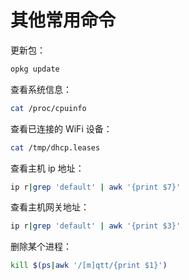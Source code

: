 # 其他常用命令

更新包：

```sh
opkg update
```

查看系统信息：

```sh
cat /proc/cpuinfo
```

查看已连接的 WiFi 设备：

```sh
cat /tmp/dhcp.leases
```

查看主机 ip 地址：

```sh
ip r|grep 'default' | awk '{print $7}'
```

查看主机网关地址：

```sh
ip r|grep 'default' | awk '{print $3}'
```

删除某个进程：

```sh
kill $(ps|awk '/[m]qtt/{print $1}')
```
